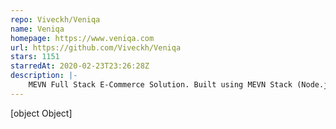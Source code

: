 ```yaml
---
repo: Viveckh/Veniqa
name: Veniqa
homepage: https://www.veniqa.com
url: https://github.com/Viveckh/Veniqa
stars: 1151
starredAt: 2020-02-23T23:26:28Z
description: |-
    MEVN Full Stack E-Commerce Solution. Built using MEVN Stack (Node.js, Express.js, Vue.js, MongoDB) with Developer Friendliness and Cloud Integrations in mind. Previously Powered the Veniqa New York Startup. 100% Customizable. For Demos and Documentation, Visit Official Website
---
```


[object Object]
